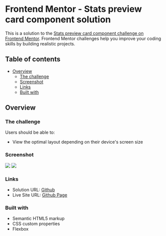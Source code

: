 # Frontend Mentor - Stats preview card component solution

This is a solution to the [Stats preview card component challenge on Frontend Mentor](https://www.frontendmentor.io/challenges/stats-preview-card-component-8JqbgoU62). Frontend Mentor challenges help you improve your coding skills by building realistic projects. 

## Table of contents

- [Overview](#overview)
  - [The challenge](#the-challenge)
  - [Screenshot](#screenshot)
  - [Links](#links)
  - [Built with](#built-with)

## Overview

### The challenge

Users should be able to:

- View the optimal layout depending on their device's screen size

### Screenshot

![](https://i.imgur.com/n3oYBqP.png)
![](https://i.imgur.com/rxDKc7B.png)

### Links

- Solution URL: [Github](https://github.com/joyun25/stats-preview-card-component)
- Live Site URL: [Github Page](https://joyun25.github.io/stats-preview-card-component/)

### Built with

- Semantic HTML5 markup
- CSS custom properties
- Flexbox